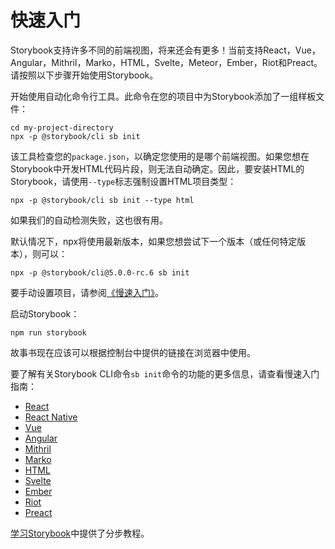 # 快速入门

Storybook支持许多不同的前端视图，将来还会有更多！当前支持React，Vue，Angular，Mithril，Marko，HTML，Svelte，Meteor，Ember，Riot和Preact。请按照以下步骤开始使用Storybook。

开始使用自动化命令行工具。此命令在您的项目中为Storybook添加了一组样板文件：

```text
cd my-project-directory
npx -p @storybook/cli sb init
```

该工具检查您的`package.json`，以确定您使用的是哪个前端视图。如果您想在Storybook中开发HTML代码片段，则无法自动确定。因此，要安装HTML的Storybook，请使用`--type`标志强制设置HTML项目类型：

```text
npx -p @storybook/cli sb init --type html
```

如果我们的自动检测失败，这也很有用。

默认情况下，npx将使用最新版本，如果您想尝试下一个版本（或任何特定版本），则可以：

```text
npx -p @storybook/cli@5.0.0-rc.6 sb init
```

要手动设置项目，请参阅[《慢速入门》](slow-start-guide.md)。

启动Storybook：

```text
npm run storybook
```

故事书现在应该可以根据控制台中提供的链接在浏览器中使用。

要了解有关Storybook CLI命令`sb init`命令的功能的更多信息，请查看慢速入门指南：

* [React](https://storybook.js.org/docs/guides/guide-react/)
* [React Native](https://storybook.js.org/docs/guides/guide-react-native/)
* [Vue](https://storybook.js.org/docs/guides/guide-vue/)
* [Angular](https://storybook.js.org/docs/guides/guide-angular/)
* [Mithril](https://storybook.js.org/docs/guides/guide-mithril/)
* [Marko](https://storybook.js.org/docs/guides/guide-marko/)
* [HTML](https://storybook.js.org/docs/guides/guide-html/)
* [Svelte](https://storybook.js.org/docs/guides/guide-svelte/)
* [Ember](https://storybook.js.org/docs/guides/guide-ember/)
* [Riot](https://storybook.js.org/docs/guides/guide-riot/)
* [Preact](https://storybook.js.org/docs/guides/guide-preact/)

[学习Storybook](https://www.learnstorybook.com/)中提供了分步教程。




